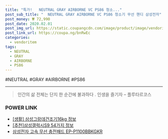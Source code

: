 ```yaml
--- 
title: "특가!   NEUTRAL GRAY AIRBORNE VC PS86 청소..." 
post_sub_title: "  NEUTRAL GRAY AIRBORNE VC PS86 청소기 무선 핸디 삼성전자" 
post_money: ₩ 72,990 
post_date: 2020.02.01 
post_img_url: https://static.coupangcdn.com/image/product/image/vendoritem/2018/11/15/4055694902/9d527964-1fc0-4ec8-92a5-66861f0a0b42.jpg 
post_link_url: https://coupa.ng/bnRwEc 
categories: 
  - vendoritem 
tags: 
  - NEUTRAL 
  - GRAY 
  - AIRBORNE 
  - PS86 
--- 
```

  #NEUTRAL #GRAY #AIRBORNE #PS86 
<hr> 

> 인간의 삶 전체는 단지 한 순간에 불과하다 . 인생을 즐기자 – 플루타르코스 


### POWER LINK

* <a href="https://blog.naver.com/fash111/221769059453" target="_blank"> [생활] 삼성그랑데건조기16kg 정보 </a>
* <a href="https://blog.naver.com/fasyy4321/221785407536" target="_blank">[추천]삼성갤럭시S9 54가지 정보</a>
* <a href="https://blog.naver.com/sakai111/221781695108" target="_blank">삼성전자 고속 무선 충전패드 EP-P1100BBKGKR</a>
